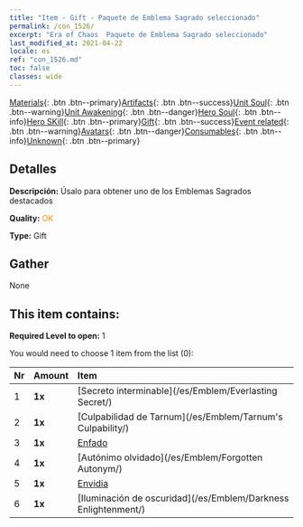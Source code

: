 ```yaml
---
title: "Item - Gift - Paquete de Emblema Sagrado seleccionado"
permalink: /con_1526/
excerpt: "Era of Chaos  Paquete de Emblema Sagrado seleccionado"
last_modified_at: 2021-04-22
locale: es
ref: "con_1526.md"
toc: false
classes: wide
---
```

 [Materials](/ItemsES/){: .btn .btn--primary}[Artifacts](/ItemsES/Artifacts/){: .btn .btn--success}[Unit Soul](/ItemsES/UnitSoul/){: .btn .btn--warning}[Unit Awakening](/ItemsES/UnitAwakening/){: .btn .btn--danger}[Hero Soul](/ItemsES/HeroSoul/){: .btn .btn--info}[Hero SKill](/ItemsES/HeroSkill/){: .btn .btn--primary}[Gift](/ItemsES/Gift/){: .btn .btn--success}[Event related](/ItemsES/Events/){: .btn .btn--warning}[Avatars](/ItemsES/Avatars/){: .btn .btn--danger}[Consumables](/ItemsES/Consumables/){: .btn .btn--info}[Unknown](/ItemsES/Unknown/){: .btn .btn--primary}

## Detalles
 **Descripción:** Úsalo para obtener uno de los Emblemas Sagrados destacados

 **Quality:** <span style="color: #FF8C00">OK</span>

 **Type:** Gift

## Gather

  None

## This item contains:

 **Required Level to open:** 1

 You would need to choose 1 item from the list (0):

  | Nr | Amount |     Item    |
  |:---|:-------|:------------|
  | 1 |  **1x** | [Secreto interminable](/es/Emblem/Everlasting Secret/) |  | 
  | 2 |  **1x** | [Culpabilidad de Tarnum](/es/Emblem/Tarnum's Culpability/) |  | 
  | 3 |  **1x** | [Enfado](/es/Emblem/Anger/) |  | 
  | 4 |  **1x** | [Autónimo olvidado](/es/Emblem/Forgotten Autonym/) |  | 
  | 5 |  **1x** | [Envidia](/es/Emblem/Jealousy/) |  | 
  | 6 |  **1x** | [Iluminación de oscuridad](/es/Emblem/Darkness Enlightenment/) |  | 
